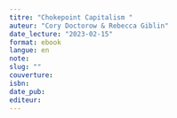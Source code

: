 ```yaml
---
titre: "Chokepoint Capitalism "
auteur: "Cory Doctorow & Rebecca Giblin"
date_lecture: "2023-02-15"
format: ebook
langue: en
note:
slug: ""
couverture: 
isbn: 
date_pub: 
editeur: 
---
```

